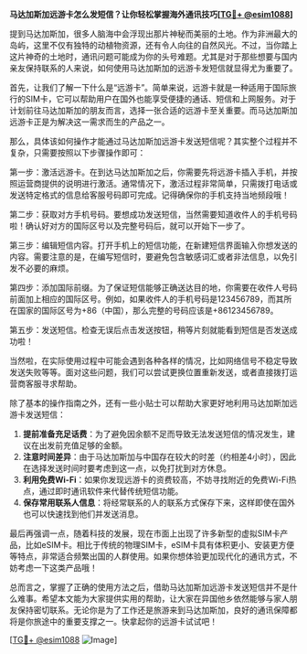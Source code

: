 **马达加斯加远游卡怎么发短信？让你轻松掌握海外通讯技巧[[TG💪+ @esim1088](https://t.me/s/esim1088)]**

提到马达加斯加，很多人脑海中会浮现出那片神秘而美丽的土地。作为非洲最大的岛屿，这里不仅有独特的动植物资源，还有令人向往的自然风光。不过，当你踏上这片神奇的土地时，通讯问题可能成为你的头号难题。尤其是对于那些想要与国内亲友保持联系的人来说，如何使用马达加斯加的远游卡发短信就显得尤为重要了。

首先，让我们了解一下什么是“远游卡”。简单来说，远游卡就是一种适用于国际旅行的SIM卡，它可以帮助用户在国外也能享受便捷的通话、短信和上网服务。对于计划前往马达加斯加的朋友而言，选择一张合适的远游卡至关重要。而马达加斯加远游卡正是为解决这一需求而生的产品之一。

那么，具体该如何操作才能通过马达加斯加远游卡发送短信呢？其实整个过程并不复杂，只需要按照以下步骤操作即可：

第一步：激活远游卡。在到达马达加斯加之后，你需要先将远游卡插入手机，并按照运营商提供的说明进行激活。通常情况下，激活过程非常简单，只需拨打电话或发送特定格式的信息给客服号码即可完成。记得确保你的手机支持当地频段哦！

第二步：获取对方手机号码。要想成功发送短信，当然需要知道收件人的手机号码啦！确认好对方的国际区号以及完整号码后，就可以开始下一步了。

第三步：编辑短信内容。打开手机上的短信功能，在新建短信界面输入你想发送的内容。需要注意的是，在编写短信时，要避免包含敏感词汇或者非法信息，以免引发不必要的麻烦。

第四步：添加国际前缀。为了保证短信能够正确送达目的地，你需要在收件人号码前面加上相应的国际区号。例如，如果收件人的手机号码是123456789，而其所在国家的国际区号为+86（中国），那么完整的号码应该是+86123456789。

第五步：发送短信。检查无误后点击发送按钮，稍等片刻就能看到短信是否发送成功啦！

当然啦，在实际使用过程中可能会遇到各种各样的情况，比如网络信号不稳定导致发送失败等等。面对这些问题，我们可以尝试更换位置重新发送，或者直接拨打运营商客服寻求帮助。

除了基本的操作指南之外，还有一些小贴士可以帮助大家更好地利用马达加斯加远游卡发送短信：

1. **提前准备充足话费**：为了避免因余额不足而导致无法发送短信的情况发生，建议在出发前充值足够的金额。
2. **注意时间差异**：由于马达加斯加与中国存在较大的时差（约相差4小时），因此在选择发送时间时要考虑到这一点，以免打扰到对方休息。
3. **利用免费Wi-Fi**：如果你发现远游卡的资费较高，不妨寻找附近的免费Wi-Fi热点，通过即时通讯软件来代替传统短信功能。
4. **保存常用联系人信息**：将经常联系的人的联系方式保存下来，这样即使在国外也可以快速找到他们并发送消息。

最后再强调一点，随着科技的发展，现在市面上出现了许多新型的虚拟SIM卡产品，比如eSIM卡。相比于传统的物理SIM卡，eSIM卡具有体积更小、安装更方便等特点，非常适合频繁出国的人群使用。如果你想体验更加现代化的通讯方式，不妨考虑一下这类产品哦！

总而言之，掌握了正确的使用方法之后，借助马达加斯加远游卡发送短信并不是什么难事。希望本文能为大家提供实用的帮助，让大家在异国他乡依然能够与家人朋友保持密切联系。无论你是为了工作还是旅游来到马达加斯加，良好的通讯保障都将是你旅途中的重要支撑之一。快拿起你的远游卡试试吧！

[[TG💪+ @esim1088](https://t.me/s/esim1088) ![Image](https://i.postimg.cc/4NQfJmqS/Snipaste-2025-05-13-00-14-12.png)]